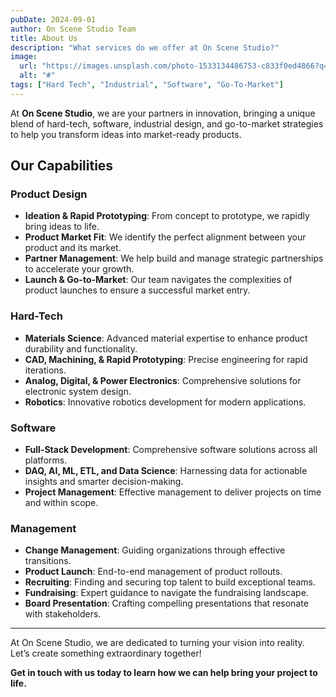 ```yaml
---
pubDate: 2024-09-01
author: On Scene Studio Team
title: About Us
description: "What services do we offer at On Scene Studio?"
image:
  url: "https://images.unsplash.com/photo-1533134486753-c833f0ed4866?q=80&w=2340&auto=format&fit=crop&ixlib=rb-4.0.3&ixid=M3wxMjA3fDB8MHxwaG90by1wYWdlfHx8fGVufDB8fHx8fA%3D%3D"
  alt: "#"
tags: ["Hard Tech", "Industrial", "Software", "Go-To-Market"]
---
```


At **On Scene Studio**, we are your partners in innovation, bringing a unique
blend of hard-tech, software, industrial design, and go-to-market strategies
to help you transform ideas into market-ready products.

## Our Capabilities

### Product Design

- **Ideation & Rapid Prototyping**: From concept to prototype, we rapidly bring ideas to life.
- **Product Market Fit**: We identify the perfect alignment between your product and its market.
- **Partner Management**: We help build and manage strategic partnerships to accelerate your growth.
- **Launch & Go-to-Market**: Our team navigates the complexities of product launches to ensure a successful market entry.

### Hard-Tech

- **Materials Science**: Advanced material expertise to enhance product durability and functionality.
- **CAD, Machining, & Rapid Prototyping**: Precise engineering for rapid iterations.
- **Analog, Digital, & Power Electronics**: Comprehensive solutions for electronic system design.
- **Robotics**: Innovative robotics development for modern applications.

### Software

- **Full-Stack Development**: Comprehensive software solutions across all platforms.
- **DAQ, AI, ML, ETL, and Data Science**: Harnessing data for actionable insights and smarter decision-making.
- **Project Management**: Effective management to deliver projects on time and within scope.

### Management

- **Change Management**: Guiding organizations through effective transitions.
- **Product Launch**: End-to-end management of product rollouts.
- **Recruiting**: Finding and securing top talent to build exceptional teams.
- **Fundraising**: Expert guidance to navigate the fundraising landscape.
- **Board Presentation**: Crafting compelling presentations that resonate with stakeholders.

---

At On Scene Studio, we are dedicated to turning your vision into reality. Let’s create something extraordinary together!

**Get in touch with us today to learn how we can help bring your project to life.**
